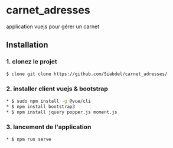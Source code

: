 # carnet_adresses
application vuejs pour gérer un carnet 


## Installation

### 1. clonez le projet 

```sh
$ clone git clone https://github.com/Siabdel/carnet_adresses/
```

### 2. installer client vuejs & bootstrap

```sh
* $ sudo npm install -g @vue/cli
* $ npm install bootstrap3
* $ npm install jquery popper.js moment.js
``` 

### 3. lancement de l'application 

```sh
* $ npm run serve
```

